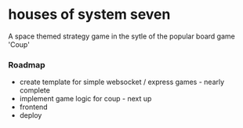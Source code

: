 # houses of system seven

A space themed strategy game in the sytle of the popular board game 'Coup'

### Roadmap

- create template for simple websocket / express games - nearly complete
- implement game logic for coup - next up
- frontend
- deploy
